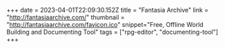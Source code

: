 +++
date = 2023-04-01T22:09:30.152Z
title = "Fantasia Archive"
link = "http://fantasiaarchive.com/"
thumbnail = "http://fantasiaarchive.com/favicon.ico"
snippet="Free, Offline World Building and Documenting Tool"
tags = ["rpg-editor", "documenting-tool"]
+++

